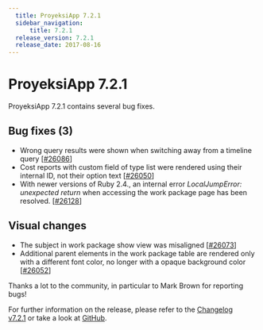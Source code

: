 ```yaml
---
  title: ProyeksiApp 7.2.1
  sidebar_navigation:
      title: 7.2.1
  release_version: 7.2.1
  release_date: 2017-08-16
---
```



# ProyeksiApp 7.2.1

ProyeksiApp 7.2.1 contains several bug fixes.

## Bug fixes (3)

  - Wrong query results were shown when switching away from a timeline
    query
    \[[\#26086](https://community.openproject.com/projects/openproject/work_packages/26086)\]
  - Cost reports with custom field of type list were rendered using
    their internal ID, not their option text
    \[[\#26050](https://community.openproject.com/wp/26050)\]
  - With newer versions of Ruby 2.4., an internal error *LocalJumpError:
    unexpected return* when accessing the work package page has been
    resolved. \[[\#26128](https://community.openproject.com/wp/26128)\]

## Visual changes

  - The subject in work package show view was misaligned
    \[[\#26073](https://community.openproject.com/projects/openproject/work_packages/26073)\]
  - Additional parent elements in the work package table are rendered
    only with a different font color, no longer with a opaque background
    color
    \[[\#26052](https://community.openproject.com/projects/openproject/work_packages/26052)\]

Thanks a lot to the community, in particular to Mark Brown for reporting
bugs\!

For further information on the release, please refer to the [Changelog
v7.2.1](https://community.openproject.com/versions/843) or take a look
at [GitHub](https://github.com/opf/openproject/tree/v7.2.1).


